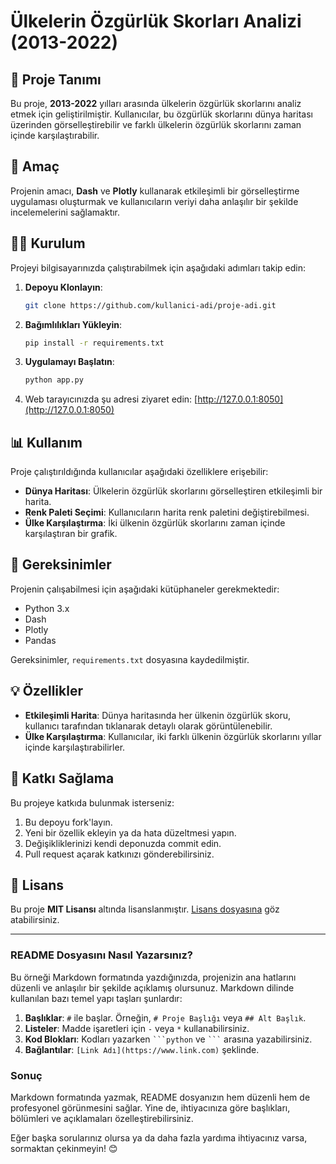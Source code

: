# Ülkelerin Özgürlük Skorları Analizi (2013-2022)

## 📌 Proje Tanımı
Bu proje, **2013-2022** yılları arasında ülkelerin özgürlük skorlarını analiz etmek için geliştirilmiştir. Kullanıcılar, bu özgürlük skorlarını dünya haritası üzerinden görselleştirebilir ve farklı ülkelerin özgürlük skorlarını zaman içinde karşılaştırabilir.

## 🎯 Amaç
Projenin amacı, **Dash** ve **Plotly** kullanarak etkileşimli bir görselleştirme uygulaması oluşturmak ve kullanıcıların veriyi daha anlaşılır bir şekilde incelemelerini sağlamaktır.

## 🧑‍💻 Kurulum

Projeyi bilgisayarınızda çalıştırabilmek için aşağıdaki adımları takip edin:

1. **Depoyu Klonlayın**:
    ```bash
    git clone https://github.com/kullanici-adi/proje-adi.git
    ```
   
2. **Bağımlılıkları Yükleyin**:
    ```bash
    pip install -r requirements.txt
    ```
   
3. **Uygulamayı Başlatın**:
    ```bash
    python app.py
    ```

4. Web tarayıcınızda şu adresi ziyaret edin: [http://127.0.0.1:8050](http://127.0.0.1:8050)

## 📊 Kullanım

Proje çalıştırıldığında kullanıcılar aşağıdaki özelliklere erişebilir:

- **Dünya Haritası**: Ülkelerin özgürlük skorlarını görselleştiren etkileşimli bir harita.
- **Renk Paleti Seçimi**: Kullanıcıların harita renk paletini değiştirebilmesi.
- **Ülke Karşılaştırma**: İki ülkenin özgürlük skorlarını zaman içinde karşılaştıran bir grafik.

## 🔧 Gereksinimler

Projenin çalışabilmesi için aşağıdaki kütüphaneler gerekmektedir:

- Python 3.x
- Dash
- Plotly
- Pandas

Gereksinimler, `requirements.txt` dosyasına kaydedilmiştir.

## 💡 Özellikler

- **Etkileşimli Harita**: Dünya haritasında her ülkenin özgürlük skoru, kullanıcı tarafından tıklanarak detaylı olarak görüntülenebilir.
- **Ülke Karşılaştırma**: Kullanıcılar, iki farklı ülkenin özgürlük skorlarını yıllar içinde karşılaştırabilirler.

## 🤝 Katkı Sağlama

Bu projeye katkıda bulunmak isterseniz:

1. Bu depoyu fork'layın.
2. Yeni bir özellik ekleyin ya da hata düzeltmesi yapın.
3. Değişikliklerinizi kendi deponuzda commit edin.
4. Pull request açarak katkınızı gönderebilirsiniz.

## 📄 Lisans

Bu proje **MIT Lisansı** altında lisanslanmıştır. [Lisans dosyasına](LICENSE) göz atabilirsiniz.

---

### README Dosyasını Nasıl Yazarsınız?

Bu örneği Markdown formatında yazdığınızda, projenizin ana hatlarını düzenli ve anlaşılır bir şekilde açıklamış olursunuz. Markdown dilinde kullanılan bazı temel yapı taşları şunlardır:

1. **Başlıklar**: `#` ile başlar. Örneğin, `# Proje Başlığı` veya `## Alt Başlık`.
2. **Listeler**: Madde işaretleri için `-` veya `*` kullanabilirsiniz.
3. **Kod Blokları**: Kodları yazarken ` ```python ` ve ` ``` ` arasına yazabilirsiniz.
4. **Bağlantılar**: `[Link Adı](https://www.link.com)` şeklinde.

### Sonuç

Markdown formatında yazmak, README dosyanızın hem düzenli hem de profesyonel görünmesini sağlar. Yine de, ihtiyacınıza göre başlıkları, bölümleri ve açıklamaları özelleştirebilirsiniz.

Eğer başka sorularınız olursa ya da daha fazla yardıma ihtiyacınız varsa, sormaktan çekinmeyin! 😊
